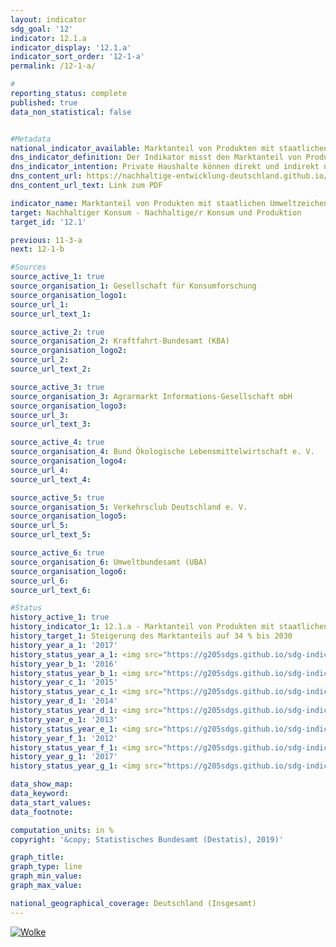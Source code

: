 ```yaml
---                       
layout: indicator                       
sdg_goal: '12'                       
indicator: 12.1.a                       
indicator_display: '12.1.a'                       
indicator_sort_order: '12-1-a'                       
permalink: /12-1-a/                       

#                       
reporting_status: complete                       
published: true                       
data_non_statistical: false                       


#Metadata                       
national_indicator_available: Marktanteil von Produkten mit staatlichen Umweltzeichen                       
dns_indicator_definition: Der Indikator misst den Marktanteil von Produkten mit freiwilligen oder verpflichtenden Umweltzeichen, deren Vergabegrundlagen von staatlichen Organen festgelegt werden.                       
dns_indicator_intention: Private Haushalte können direkt und indirekt nachhaltig konsumieren. Einerseits beeinflusst ihre Einkaufsentscheidung ihre eigene Umweltbilanz, denn energieeffiziente Fahrzeuge oder gedämmte Häuser benötigen bei der Nutzung weniger Energie und verursachen einen geringeren Ausstoß von Treibhausgasen. Andererseits können die Verbraucherinnen und Verbraucher Produkte erwerben, die auf besonders nachhaltige Weise hergestellt wurden. Ziel der Bundesregierung ist es daher, den Marktanteil von Produkten mit staatlichen Umweltzeichen bis 2030 auf 34 % zu erhöhen.                       
dns_content_url: https://nachhaltige-entwicklung-deutschland.github.io/open-sdg-site-starter/public/content/12.1.a.pdf                       
dns_content_url_text: Link zum PDF                       

indicator_name: Marktanteil von Produkten mit staatlichen Umweltzeichen                       
target: Nachhaltiger Konsum - Nachhaltige/r Konsum und Produktion                       
target_id: '12.1'                       

previous: 11-3-a                       
next: 12-1-b                       

#Sources
source_active_1: true                               
source_organisation_1: Gesellschaft für Konsumforschung                               
source_organisation_logo1:                                
source_url_1:                                
source_url_text_1:                                

source_active_2: true                               
source_organisation_2: Kraftfahrt-Bundesamt (KBA)                               
source_organisation_logo2:                                
source_url_2:                                
source_url_text_2:                                

source_active_3: true                               
source_organisation_3: Agrarmarkt Informations-Gesellschaft mbH                               
source_organisation_logo3:                                
source_url_3:                                
source_url_text_3:                                

source_active_4: true                               
source_organisation_4: Bund Ökologische Lebensmittelwirtschaft e. V.                               
source_organisation_logo4:                                
source_url_4:                                
source_url_text_4:                                

source_active_5: true                               
source_organisation_5: Verkehrsclub Deutschland e. V.                               
source_organisation_logo5:                                
source_url_5:                                
source_url_text_5:                                

source_active_6: true                               
source_organisation_6: Umweltbundesamt (UBA)                               
source_organisation_logo6:                                
source_url_6:                                
source_url_text_6:                                

#Status                           
history_active_1: true                           
history_indicator_1: 12.1.a - Marktanteil von Produkten mit staatlichen Umweltzeichen                           
history_target_1: Steigerung des Marktanteils auf 34 % bis 2030
history_year_a_1: '2017'                               
history_status_year_a_1: <img src="https://g205sdgs.github.io/sdg-indicators/public/Wettersymbole/Wolke.png" alt="Wolke" />
history_year_b_1: '2016'                               
history_status_year_b_1: <img src="https://g205sdgs.github.io/sdg-indicators/public/Wettersymbole/Leicht bewölkt.png" alt="Leicht bewölkt" />
history_year_c_1: '2015'                               
history_status_year_c_1: <img src="https://g205sdgs.github.io/sdg-indicators/public/Wettersymbole/keine Bewertung möglich.png" alt="keine Bewertung möglich" />
history_year_d_1: '2014'                               
history_status_year_d_1: <img src="https://g205sdgs.github.io/sdg-indicators/public/Wettersymbole/keine Bewertung möglich.png" alt="keine Bewertung möglich" />
history_year_e_1: '2013'                               
history_status_year_e_1: <img src="https://g205sdgs.github.io/sdg-indicators/public/Wettersymbole/keine Bewertung möglich.png" alt="keine Bewertung möglich" />
history_year_f_1: '2012'                               
history_status_year_f_1: <img src="https://g205sdgs.github.io/sdg-indicators/public/Wettersymbole/keine Bewertung möglich.png" alt="keine Bewertung möglich" />
history_year_g_1: '2017'                               
history_status_year_g_1: <img src="https://g205sdgs.github.io/sdg-indicators/public/Wettersymbole/keine Bewertung möglich.png" alt="keine Bewertung möglich" />

data_show_map:                        
data_keyword:                        
data_start_values:                        
data_footnote:                        

computation_units: in %                       
copyright: '&copy; Statistisches Bundesamt (Destatis), 2019)'                       

graph_title:                        
graph_type: line                       
graph_min_value:                        
graph_max_value:                        

national_geographical_coverage: Deutschland (Insgesamt)                       
---
```

<a href="https://nachhaltige-entwicklung-deutschland.github.io/open-sdg-site-starter/status/"><img src="https://g205sdgs.github.io/sdg-indicators/public/Wettersymbole/Wolke.png" alt="Wolke" />                           
</a>
